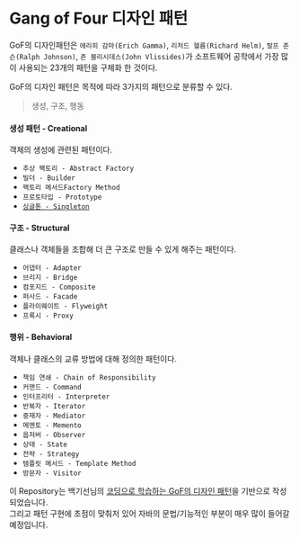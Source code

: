 # Gang of Four 디자인 패턴
GoF의 디자인패턴은 `에리히 감마(Erich Gamma)`, `리처드 헬름(Richard Helm)`, `랄프 존슨(Ralph Johnson)`, `존 블리시데스(John Vlissides)`가 소프트웨어 공학에서 가장 많이 사용되는 23개의 패턴을 구체화 한 것이다.

GoF의 디자인 패턴은 목적에 따라 3가지의 패턴으로 분류할 수 있다.
> 생성, 구조, 행동

#### 생성 패턴 - Creational
객체의 생성에 관련된 패턴이다.
- `추상 팩토리 - Abstract Factory`
- `빌더 - Builder`
- `팩토리 메서드Factory Method`
- `프로토타입 - Prototype`
- [`싱글톤 - Singleton`](doc/creational/singleton-pattern.md)

#### 구조 - Structural
클래스나 객체들을 조합해 더 큰 구조로 만들 수 있게 해주는 패턴이다.
- `어댑터 - Adapter`
- `브리지 - Bridge`
- `컴포지드 - Composite`
- `퍼사드 - Facade`
- `플라이웨이트 - Flyweight`
- `프록시 - Proxy`

#### 행위 - Behavioral
객체나 클래스의 교류 방법에 대해 정의한 패턴이다.
- `책임 연쇄 - Chain of Responsibility`
- `커맨드 - Command`
- `인터프리터 - Interpreter`
- `반복자 - Iterator`
- `중재자 - Mediator`
- `메멘토 - Memento`
- `옵저버 - Observer`
- `상태 - State`
- `전략 - Strategy`
- `템플릿 메서드 - Template Method`
- `방문자 - Visitor`

이 Repository는 백기선님의 [코딩으로 학습하는 GoF의 디자인 패턴](https://www.inflearn.com/course/디자인-패턴/dashboard)을 기반으로 작성되었습니다.  
그리고 패턴 구현에 초점이 맞춰저 있어 자바의 문법/기능적인 부분이 매우 많이 들어갈 예정입니다.